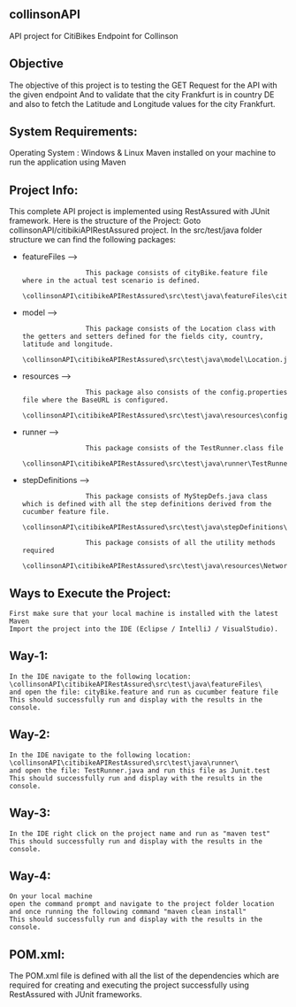 ## collinsonAPI

API project for CitiBikes Endpoint for Collinson

## Objective

The objective of this project is to testing the GET Request for the API with the given endpoint
And to validate that the city Frankfurt is in country DE and also to fetch the Latitude and Longitude
values for the city Frankfurt.


## System Requirements:

Operating System : Windows & Linux
Maven installed on your machine to run the application using Maven

## Project Info:

This complete API project is implemented using RestAssured with JUnit framework.
Here is the structure of the  Project:
Goto collinsonAPI/citibikiAPIRestAssured project.  In the src/test/java folder structure we can find the following packages:

* featureFiles --> 
                
                      This package consists of cityBike.feature file where in the actual test scenario is defined.
                      \collinsonAPI\citibikeAPIRestAssured\src\test\java\featureFiles\cityBike.feature
* model --> 
    
                      This package consists of the Location class with the getters and setters defined for the fields city, country, latitude and longitude.
                      \collinsonAPI\citibikeAPIRestAssured\src\test\java\model\Location.java
* resources -->       

                      This package also consists of the config.properties file where the BaseURL is configured.
                      \collinsonAPI\citibikeAPIRestAssured\src\test\java\resources\config.properties
* runner --> 

                      This package consists of the TestRunner.class file
                      \collinsonAPI\citibikeAPIRestAssured\src\test\java\runner\TestRunner.java
* stepDefinitions --> 
                      
                      This package consists of MyStepDefs.java class which is defined with all the step definitions derived from the cucumber feature file.
                      \collinsonAPI\citibikeAPIRestAssured\src\test\java\stepDefinitions\MyStepDefs.java
                      
                      This package consists of all the utility methods required
                      \collinsonAPI\citibikeAPIRestAssured\src\test\java\resources\NetworkUtility.java

## Ways to Execute the Project:

    First make sure that your local machine is installed with the latest Maven
    Import the project into the IDE (Eclipse / IntelliJ / VisualStudio).

Way-1:
-----
    In the IDE navigate to the following location: \collinsonAPI\citibikeAPIRestAssured\src\test\java\featureFiles\
    and open the file: cityBike.feature and run as cucumber feature file
    This should successfully run and display with the results in the console.
Way-2:
-----
    In the IDE navigate to the following location: \collinsonAPI\citibikeAPIRestAssured\src\test\java\runner\
    and open the file: TestRunner.java and run this file as Junit.test
    This should successfully run and display with the results in the console.
Way-3:
-----
    In the IDE right click on the project name and run as "maven test"
    This should successfully run and display with the results in the console.
Way-4:
-----
    On your local machine 
    open the command prompt and navigate to the project folder location
    and once running the following command "maven clean install" 
    This should successfully run and display with the results in the console.

## POM.xml:

The POM.xml file is defined with all the list of the dependencies which are required for creating and executing the project successfully using RestAssured with JUnit frameworks.






